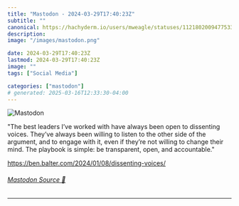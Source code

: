 ```yaml
---
title: "Mastodon - 2024-03-29T17:40:23Z"
subtitle: ""
canonical: https://hachyderm.io/users/mweagle/statuses/112180200947753384
description:
image: "/images/mastodon.png"

date: 2024-03-29T17:40:23Z
lastmod: 2024-03-29T17:40:23Z
image: ""
tags: ["Social Media"]

categories: ["mastodon"]
# generated: 2025-03-16T12:33:30-04:00
---
```

![Mastodon](/images/mastodon.png)

<p>&quot;The best leaders I’ve worked with have always been open to dissenting voices. They’ve always been willing to listen to the other side of the argument, and to engage with it, even if they’re not willing to change their mind. The playbook is simple: be transparent, open, and accountable.&quot;</p><p><a href="https://ben.balter.com/2024/01/08/dissenting-voices/" target="_blank" rel="nofollow noopener noreferrer" translate="no"><span class="invisible">https://</span><span class="ellipsis">ben.balter.com/2024/01/08/diss</span><span class="invisible">enting-voices/</span></a></p>


###### [Mastodon Source 🐘](https://hachyderm.io/@mweagle/112180200947753384)

___
